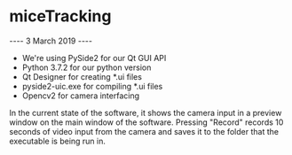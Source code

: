 # miceTracking

----  3 March 2019  ----

 - We're using PySide2 for our Qt GUI API
 - Python 3.7.2 for our python version
 - Qt Designer for creating *.ui files
 - pyside2-uic.exe for compiling *.ui files
 - Opencv2 for camera interfacing
 
 In the current state of the software, it shows the camera input in a preview window on the main window of the software.
 Pressing "Record" records 10 seconds of video input from the camera and saves it to the folder that the executable is
 being run in.
 